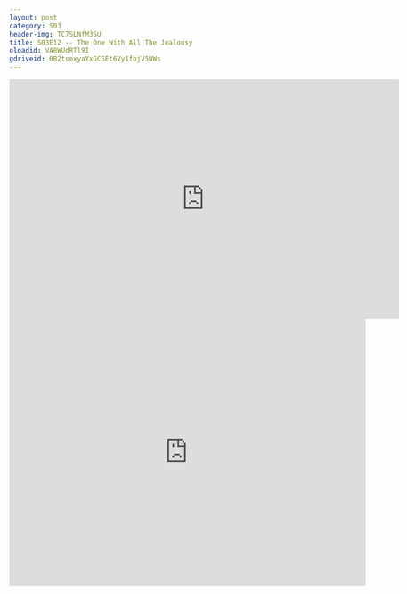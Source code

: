 ```yaml
---
layout: post 
category: S03 
header-img: TC7SLNfM3SU 
title: S03E12 -- The One With All The Jealousy 
oloadid: VA8WUdRTl9I 
gdriveid: 0B2tsexyaYxGCSEt6Vy1fbjV5UWs 
--- 
```

<!--more--> 
<iframe src='https://openload.co/embed/VA8WUdRTl9I/' width='700' height='430' frameborder='0' scrolling='no' allowfullscreen='allowfullscreen'></iframe> 
<iframe src='https://drive.google.com/file/d/0B2tsexyaYxGCSEt6Vy1fbjV5UWs/preview' width='640' height='480' frameborder='0' scrolling='no' allowfullscreen='allowfullscreen'></iframe> 
